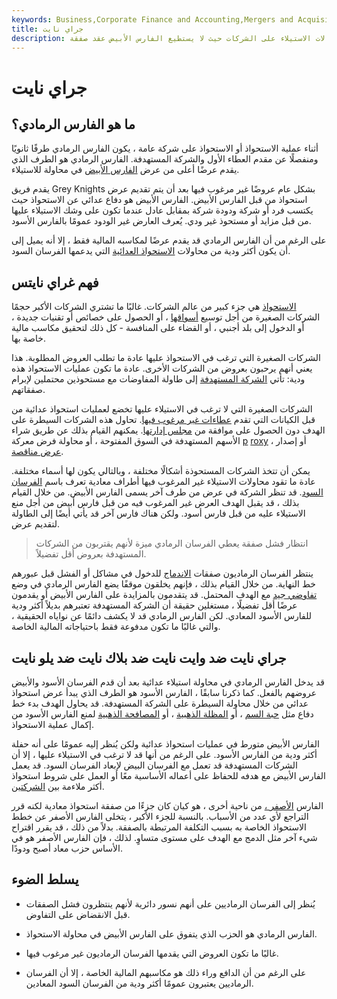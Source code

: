 ```yaml
---
keywords: Business,Corporate Finance and Accounting,Mergers and Acquisitions,M&amp;amp;A
title: جراي نايت
description: الفارس الرمادي هو بديل أكثر ودية للفارس الأسود المعادي في حالات الاستيلاء على الشركات حيث لا يستطيع الفارس الأبيض عقد صفقة.
---
```


# جراي نايت
## ما هو الفارس الرمادي؟

أثناء عملية الاستحواذ أو الاستحواذ على شركة عامة ، يكون الفارس الرمادي طرفًا ثانويًا ومنفصلًا عن مقدم العطاء الأول والشركة المستهدفة. الفارس الرمادي هو الطرف الذي يقدم عرضًا أعلى من عرض [الفارس الأبيض](/whiteknight) في محاولة للاستيلاء.

يقدم فريق Grey Knights بشكل عام عروضًا غير مرغوب فيها بعد أن يتم تقديم عرض استحواذ من قبل الفارس الأبيض. الفارس الأبيض هو دفاع عدائي عن الاستحواذ حيث يكتسب فرد أو شركة ودودة شركة بمقابل عادل عندما تكون على وشك الاستيلاء عليها من قبل مزايد أو مستحوذ غير ودي. يُعرف العارض غير الودود عمومًا بالفارس الأسود.

على الرغم من أن الفارس الرمادي قد يقدم عرضًا لمكاسبه المالية فقط ، إلا أنه يميل إلى أن يكون أكثر ودية من محاولات [الاستحواذ العدائية](/hostiletakeover) التي يدعمها الفرسان السود.

## فهم غراي نايتس

[الاستحواذ](/takeover) هي جزء كبير من عالم الشركات. غالبًا ما تشتري الشركات الأكبر حجمًا الشركات الصغيرة من أجل توسيع [أسواقها](/market) ، أو الحصول على خصائص أو تقنيات جديدة ، أو الدخول إلى بلد أجنبي ، أو القضاء على المنافسة - كل ذلك لتحقيق مكاسب مالية خاصة بها.

الشركات الصغيرة التي ترغب في الاستحواذ عليها عادة ما تطلب العروض المطلوبة. هذا يعني أنهم يرحبون بعروض من الشركات الأخرى. عادة ما تكون عمليات الاستحواذ هذه ودية: تأتي [الشركة المستهدفة](/targetfirm) إلى طاولة المفاوضات مع مستحوذين محتملين لإبرام صفقاتهم.

الشركات الصغيرة التي لا ترغب في الاستيلاء عليها تخضع لعمليات استحواذ عدائية من قبل الكيانات التي تقدم [عطاءات غير مرغوب فيها](/unsolicited-bid). تحاول هذه الشركات السيطرة على الهدف دون الحصول على موافقة من [مجلس إدارتها](/boardofdirectors). يمكنهم القيام بذلك عن طريق شراء الأسهم المستهدفة في السوق المفتوحة ، أو محاولة فرض معركة [p](/proxyfight) [roxy](/proxyfight) ، أو إصدار [عرض مناقصة](/tenderoffer).

يمكن أن تتخذ الشركات المستحوذة أشكالًا مختلفة ، وبالتالي يكون لها أسماء مختلفة. عادة ما تقود محاولات الاستيلاء غير المرغوب فيها أطراف معادية تعرف باسم [الفرسان السود](/blackknight). قد تنظر الشركة في عرض من طرف آخر يسمى الفارس الأبيض. من خلال القيام بذلك ، قد يقبل الهدف العرض غير المرغوب فيه من قبل فارس أبيض من أجل منع الاستيلاء عليه من قبل فارس أسود. ولكن هناك فارس آخر قد يأتي أيضًا إلى الطاولة لتقديم عرض.

> انتظار فشل صفقة يعطي الفرسان الرمادي ميزة لأنهم يقتربون من الشركات المستهدفة بعروض أقل تفضيلاً.

>

ينتظر الفرسان الرماديون صفقات [الاندماج](/merger) للدخول في مشاكل أو الفشل قبل عبورهم خط النهاية. من خلال القيام بذلك ، فإنهم يخلقون موقفًا يضع الفارس الرمادي في وضع [تفاوضي جيد](/negotiation) مع الهدف المحتمل. قد يتقدمون بالمزايدة على الفارس الأبيض أو يقدمون عرضًا أقل تفضيلًا ، مستغلين حقيقة أن الشركة المستهدفة تعتبرهم بديلاً أكثر ودية للفارس الأسود المعادي. لكن الفارس الرمادي قد لا يكشف دائمًا عن نواياه الحقيقية ، والتي غالبًا ما تكون مدفوعة فقط باحتياجاته المالية الخاصة.

## جراي نايت ضد وايت نايت ضد بلاك نايت ضد يلو نايت

قد يدخل الفارس الرمادي في محاولة استيلاء عدائية بعد أن قدم الفرسان الأسود والأبيض عروضهم بالفعل. كما ذكرنا سابقًا ، الفارس الأسود هو الطرف الذي يبدأ عرض استحواذ عدائي من خلال محاولة السيطرة على الشركة المستهدفة. قد يحاول الهدف بدء خط دفاع مثل [حبة السم](/poisonpill) ، أو [المظلة الذهبية](/goldenparachute) ، أو [المصافحة الذهبية](/golden-handshake) لمنع الفارس الأسود من إكمال عملية الاستحواذ.

الفارس الأبيض متورط في عمليات استحواذ عدائية ولكن يُنظر إليه عمومًا على أنه حفلة أكثر ودية من الفارس الأسود. على الرغم من أنها قد لا ترغب في الاستيلاء عليها ، إلا أن الشركات المستهدفة قد تعمل مع الفرسان البيض لإبعاد الفرسان السود. قد يعمل الفارس الأبيض مع هدفه للحفاظ على أعماله الأساسية معًا أو العمل على شروط استحواذ أكثر ملاءمة بين [الشركتين](/firm).

الفارس [الأصفر ،](/yellowknight) من ناحية أخرى ، هو كيان كان جزءًا من صفقة استحواذ معادية لكنه قرر التراجع لأي عدد من الأسباب. بالنسبة للجزء الأكبر ، يتخلى الفارس الأصفر عن خطط الاستحواذ الخاصة به بسبب التكلفة المرتبطة بالصفقة. بدلاً من ذلك ، قد يقرر اقتراح شيء آخر مثل الدمج مع الهدف على مستوى متساوٍ. لذلك ، فإن الفارس الأصفر هو في الأساس حزب معاد أصبح ودودًا.

## يسلط الضوء

- يُنظر إلى الفرسان الرماديين على أنهم نسور دائرية لأنهم ينتظرون فشل الصفقات قبل الانقضاض على التفاوض.

- الفارس الرمادي هو الحزب الذي يتفوق على الفارس الأبيض في محاولة الاستحواذ.

- غالبًا ما تكون العروض التي يقدمها الفرسان الرماديون غير مرغوب فيها.

- على الرغم من أن الدافع وراء ذلك هو مكاسبهم المالية الخاصة ، إلا أن الفرسان الرماديين يعتبرون عمومًا أكثر ودية من الفرسان السود المعادين.

